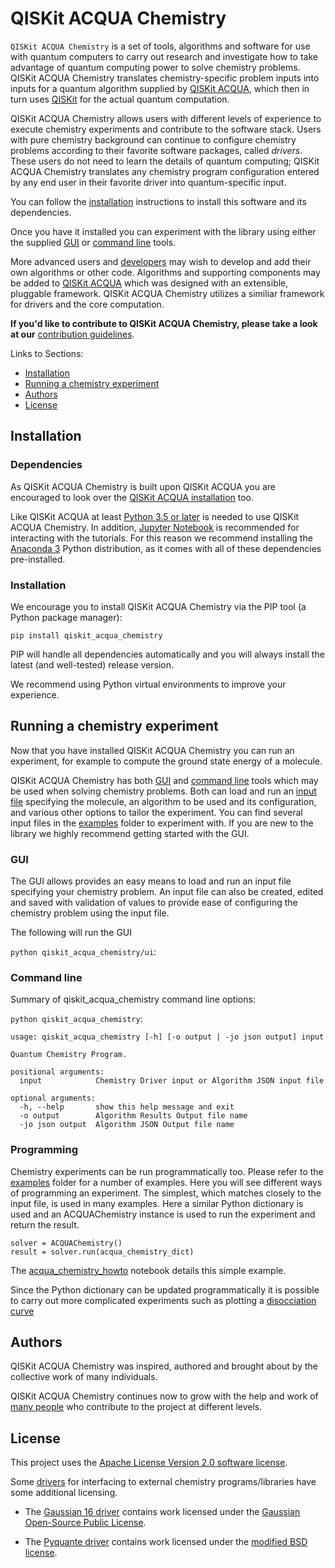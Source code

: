 # QISKit ACQUA Chemistry

`QISKit ACQUA Chemistry` is a set of tools, algorithms and software for use with quantum computers
to carry out research and investigate how to take advantage of quantum computing power to solve chemistry
problems. QISKit ACQUA Chemistry translates chemistry-specific problem inputs into inputs for a quantum algorithm
supplied by [QISKit ACQUA](https://github.ibm.com/IBMQuantum/qiskit-acqua), which then in turn uses
[QISKit](https://www.qiskit.org/) for the actual quantum computation. 

QISKit ACQUA Chemistry allows users with different levels of experience to execute chemistry experiments and 
contribute to the software stack.  Users with pure chemistry background can continue to configure chemistry 
problems according to their favorite software packages, called *drivers*.  These users do not need to learn the 
details of quantum computing; QISKit ACQUA Chemistry translates any chemistry program configuration entered by 
any end user in their favorite driver into quantum-specific input.

You can follow the [installation](#installation) instructions to install this software and its dependencies.

Once you have it installed you can experiment with the library using either the supplied [GUI](#gui) or
[command line](#command-line) tools.

More advanced users and [developers](qiskit_acqua_chemistry#developers) may wish to develop and add their own
algorithms or other code. Algorithms and supporting components may be added to
[QISKit ACQUA](https://github.ibm.com/IBMQuantum/qiskit-acqua) which was designed with an extensible, pluggable
framework. QISKit ACQUA Chemistry utilizes a similiar framework for drivers and the core computation.

**If you'd like to contribute to QISKit ACQUA Chemistry, please take a look at our**
[contribution guidelines](.github/CONTRIBUTING.rst).

Links to Sections:

* [Installation](#installation)
* [Running a chemistry experiment](#running-a-chemistry-experiment)
* [Authors](#authors-alphabetical)
* [License](#license)

## Installation

### Dependencies

As QISKit ACQUA Chemistry is built upon QISKit ACQUA you are encouraged to look over the 
[QISKit ACQUA installation](https://github.ibm.com/IBMQuantum/qiskit-acqua/blob/master/README.md#installation) too.

Like QISKit ACQUA at least [Python 3.5 or later](https://www.python.org/downloads/) is needed to use
QISKit ACQUA Chemistry.
In addition, [Jupyter Notebook](https://jupyter.readthedocs.io/en/latest/install.html) is recommended
for interacting with the tutorials.
For this reason we recommend installing the [Anaconda 3](https://www.continuum.io/downloads)
Python distribution, as it comes with all of these dependencies pre-installed.

### Installation

We encourage you to install QISKit ACQUA Chemistry via the PIP tool (a Python package manager):

```
pip install qiskit_acqua_chemistry
```

PIP will handle all dependencies automatically and you will always install the latest (and well-tested)
release version.

We recommend using Python virtual environments to improve your experience.

## Running a chemistry experiment

Now that you have installed QISKit ACQUA Chemistry you can run an experiment, for example to compute the ground
state energy of a molecule. 

QISKit ACQUA Chemistry has both [GUI](#gui) and [command line](#command-line) tools which may be used when solving
chemistry problems. Both can load and run an [input file](qiskit_acqua_chemistry#input-file) specifying the molecule, 
an algorithm to be used and its configuration, and various other options to tailor the experiment. You can find several
input files in the [examples](examples) folder to experiment with.
If you are new to the library we highly recommend getting started with the GUI.  

### GUI 

The GUI allows provides an easy means to load and run an input file specifying your chemistry problem. An input file
can also be created, edited and saved with validation of values to provide ease of configuring the chemistry problem
using the input file.

The following will run the GUI

`python qiskit_acqua_chemistry/ui`:

### Command line

Summary of qiskit_acqua_chemistry command line options:

`python qiskit_acqua_chemistry`:
```
usage: qiskit_acqua_chemistry [-h] [-o output | -jo json output] input

Quantum Chemistry Program.

positional arguments:
  input            Chemistry Driver input or Algorithm JSON input file

optional arguments:
  -h, --help       show this help message and exit
  -o output        Algorithm Results Output file name
  -jo json output  Algorithm JSON Output file name
```

### Programming

Chemistry experiments can be run programmatically too. Please refer to the [examples](examples) folder for a number of
examples. Here you will see different ways of programming an experiment. The simplest, which matches closely to the
input file, is used in many examples. Here a similar Python dictionary is used and an ACQUAChemistry instance is used
to run the experiment and return the result.
```
solver = ACQUAChemistry()
result = solver.run(acqua_chemistry_dict)
```
The [acqua_chemistry_howto](https://github.ibm.com/IBMQuantum/qiskit-acqua-chemistry/blob/master/examples/acqua_chemistry_howto.ipynb)
notebook details this simple example. 

Since the Python dictionary can be updated programmatically it is possible to carry out more complicated experiments
such as plotting a [disocciation curve](https://github.ibm.com/IBMQuantum/qiskit-acqua-chemistry/blob/master/examples/lih_uccsd.ipynb)


## Authors

QISKit ACQUA Chemistry was inspired, authored and brought about by the collective work of many individuals.

QISKit ACQUA Chemistry continues now to grow with the help and work of [many people](CONTRIBUTORS.md) who contribute
to the project at different levels.

## License

This project uses the [Apache License Version 2.0 software license](https://www.apache.org/licenses/LICENSE-2.0).

Some [drivers](qiskit_acqua_chemistry/drivers/README.md) for interfacing to external chemistry programs/libraries
have some additional licensing.

* The [Gaussian 16 driver](qiskit_acqua_chemistry/drivers/gaussiand/README.md) contains work licensed under the
[Gaussian Open-Source Public License](qiskit_acqua_chemistry/drivers/gaussiand/gauopen/LICENSE.txt).

* The [Pyquante driver](qiskit_acqua_chemistry/drivers/pyquanted/README.md) contains work licensed under the
[modified BSD license](qiskit_acqua_chemistry/drivers/pyquanted/LICENSE.txt).
